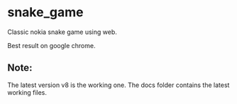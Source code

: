 # snake_game

Classic nokia snake game using web.

Best result on google chrome.

## Note:

The latest version v8 is the working one.
The docs folder contains the latest working files.
